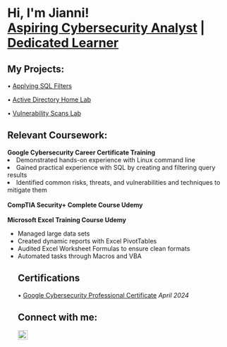 <h1>Hi, I'm Jianni! <br/><a href="https://github.com/jianni02">Aspiring Cybersecurity Analyst</a> | <a href="https://www.linkedin.com/in/jianniaponte/">Dedicated Learner</a>

<h2>My Projects:</h2>

<span>&#8226;</span> [Applying SQL Filters](https://github.com/jianni02/ApplyingSQLFilters)

<span>&#8226;</span> [Active Directory Home Lab](https://github.com/jianni02/ActiveDirectoryLab/blob/main/README.md)

<span>&#8226;</span> [Vulnerability Scans Lab](https://github.com/jianni02/VulnerabilityScanner)

<h2>Relevant Coursework:</h2>
<b>Google Cybersecurity Career Certificate Training</b>

<li>Demonstrated hands-on experience with Linux command line</li>
<li>Gained practical experience with SQL by creating and filtering query results</li>
<li>Identified common risks, threats, and vulnerabilities and techniques to mitigate them</li>
<br> 
<b>CompTIA Security+ Complete Course Udemy</b>
<br>
<br>
<b>Microsoft Excel Training Course Udemy</b>
<ul>
<li>Managed large data sets</li>
<li>Created dynamic reports with Excel PivotTables</li>
<li>Audited Excel Worksheet Formulas to ensure clean formats</li>
<li>Automated tasks through Macros and VBA</li>



<h2>Certifications</h2>

<span>&#8226;</span> [Google Cybersecurity Professional Certificate](https://coursera.org/share/2c42ce01c96be8c8b1839b4477d7a5ef) <i>April 2024</I>


<h2>Connect with me:</h2>

[<img align="left" alt="JianniAponte | LinkedIn" width="22px" src="https://cdn.jsdelivr.net/npm/simple-icons@v3/icons/linkedin.svg" />][linkedin]



[linkedin]: https://linkedin.com/in/jianniaponte/

